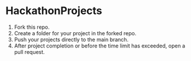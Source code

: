# HackathonProjects
1) Fork this repo.
2) Create a folder for your project in the forked repo.
3) Push your projects directly to the main branch.
4) After project completion or before the time limit has exceeded, open a pull request.

